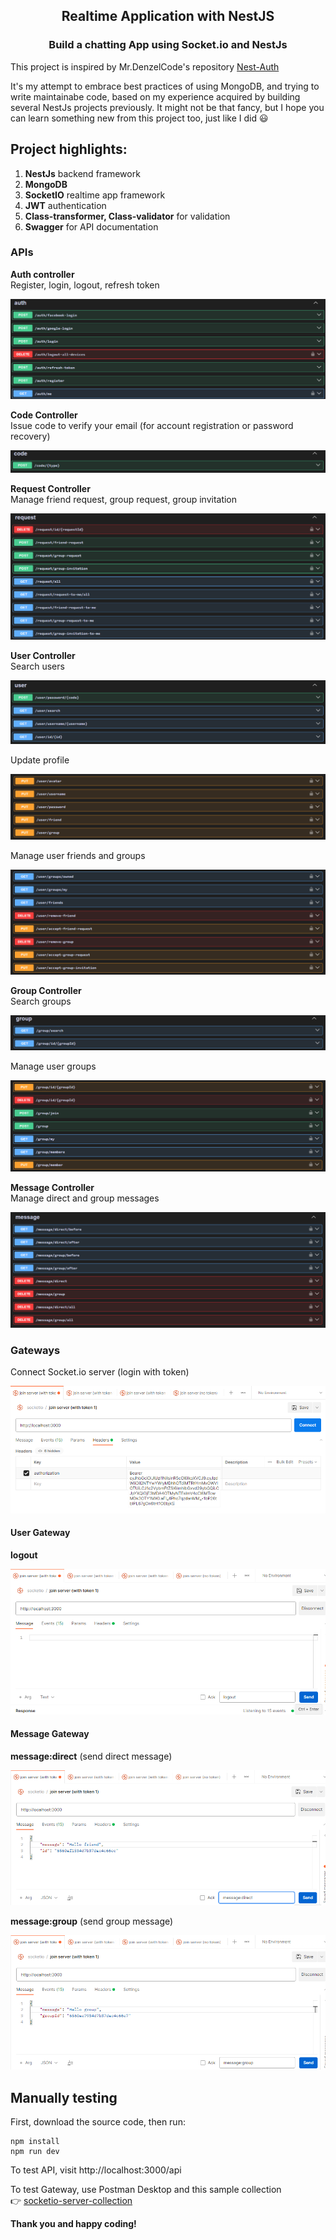 <h2 align="center">Realtime Application with NestJS</h2>
  
<h3 align="center">Build a chatting App using Socket.io and NestJs</h3>

This project is inspired by Mr.DenzelCode's repository  [Nest-Auth](https://github.com/DenzelCode/nest-auth)

It's my attempt to embrace best practices of using MongoDB, and trying to write maintainabe code, based on my experience acquired by building several NestJs projects previously.
It might not be that fancy, but I hope you can learn something new from this project too, just like I did 😃

## Project highlights:
1. **NestJs** backend framework
2. **MongoDB**
3. **SocketIO** realtime app framework
4. **JWT** authentication
5. **Class-transformer, Class-validator** for validation
6. **Swagger** for API documentation

### APIs
**Auth controller**\
Register, login, logout, refresh token
<p><img src="./asset/auth-controller.png"></p>

**Code Controller**\
Issue code to verify your email (for account registration or password recovery)
<p><img src="./asset/code-controller.png"></p>

**Request Controller**\
Manage friend request, group request, group invitation
<p><img src="./asset/request-controller.png"></p>

**User Controller**\
Search users
<p><img src="./asset/user-controller1.png"></p>

Update profile
<p><img src="./asset/user-controller2.png"></p>

Manage user friends and groups
<p><img src="./asset/user-controller3.png"></p>

**Group Controller**\
Search groups
<p><img src="./asset/group-controller1.png"></p>

Manage user groups
<p><img src="./asset/group-controller2.png"></p>

**Message Controller**\
Manage direct and group messages
<p><img src="./asset/message-controller.png"></p>

### Gateways

Connect Socket.io server (login with token)
<p><img src="./asset/connect-server.png"></p>

#### User Gateway

**logout**
<p><img src="./asset/logout-server.png"></p>

#### Message Gateway

**message:direct** (send direct message)
<p><img src="./asset/direct-message.png"></p>

**message:group** (send group message)
<p><img src="./asset/group-message.png"></p>

## Manually testing
First, download the source code, then run:
```
npm install
npm run dev
```

To test API, visit http://localhost:3000/api

To test Gateway, use Postman Desktop and this sample collection\
👉 [socketio-server-collection](https://www.postman.com/dark-firefly-114703/workspace/nestjs-server/collection/655d95716d9c2bc849661a32?action=share&creator=31321708)

**Thank you and happy coding!**